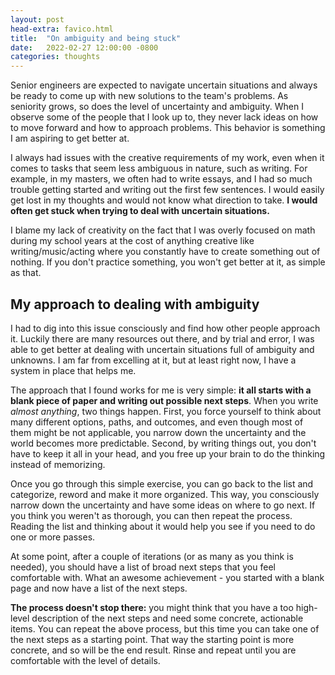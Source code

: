 ```yaml
---
layout: post
head-extra: favico.html
title:  "On ambiguity and being stuck"
date:   2022-02-27 12:00:00 -0800
categories: thoughts
---
```

Senior engineers are expected to navigate uncertain situations and always be ready to come up with new solutions to the team's problems.
As seniority grows, so does the level of uncertainty and ambiguity.
When I observe some of the people that I look up to, they never lack ideas on how to move forward and how to approach problems.
This behavior is something I am aspiring to get better at.

I always had issues with the creative requirements of my work, even when it comes to tasks that seem less ambiguous in nature, such as writing.
For example, in my masters, we often had to write essays, and I had so much trouble getting started and writing out the first few sentences.
I would easily get lost in my thoughts and would not know what direction to take. **I would often get stuck when trying to deal with uncertain situations.**

I blame my lack of creativity on the fact that I was overly focused on math during my school years at the cost of anything creative like writing/music/acting
where you constantly have to create something out of nothing.
If you don't practice something, you won't get better at it, as simple as that.

## My approach to dealing with ambiguity

I had to dig into this issue consciously and find how other people approach it. Luckily there are many resources out there, and by trial and error, I was
able to get better at dealing with uncertain situations full of ambiguity and unknowns.
I am far from excelling at it, but at least right now, I have a system in place that helps me.


The approach that I found works for me is very simple: **it all starts with a blank piece of paper and writing out possible next steps**. When you write *almost anything*, two things happen.
First, you force yourself to think about many different options, paths, and outcomes, and even though most of them might be
not applicable, you narrow down the uncertainty and the world becomes more predictable.
Second, by writing things out, you don't have to keep it all in your head, and you free up your brain to do the thinking instead of memorizing. <!-- (TODO: add more benefits). -->

Once you go through this simple exercise, you can go back to the list and categorize, reword and make it more organized.
This way, you consciously narrow down the uncertainty and have some ideas on where to go next. If you
think you weren't as thorough, you can then repeat the process. Reading the list and thinking about it would help you see if you need to do one or more passes.

At some point, after a couple of iterations (or as many as you think is needed), you should have a list of broad next steps that you feel comfortable with.
What an awesome achievement - you started with a blank page and now have a list of the next steps.

**The process doesn't stop there:** you might think that you have a too high-level description of the next steps and need some concrete, actionable items.
You can repeat the above process, but this time you can take one of the next steps as a starting point. That way the starting point is more concrete,
and so will be the end result. Rinse and repeat until you are comfortable with the level of details.




<!-- TODO: Example -->

<!--
# OLD

At least this is how it is when you're doing math in school, even for high-level math competitions in middle and high school.
Maybe if I was going for a Ph.D. in math or doing some math-based job for a living, it would have to be different, but I don't know that.
Even though solving math problems can be highly challenging and intellectually satisfying, it does not reflect life or prepare you for it.

On the other hand, creative types create something out of nothing, it's in the job description.
Sure they can get stuck (writer's block), but getting unstuck and navigating uncertainty is (at least in my interpretation) a basic skill set of creative types.

-->
